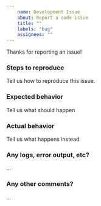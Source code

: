 ```yaml
---
    name: Development Issue
    about: Report a code issue
    title: ""
    labels: "bug"
    assignees: ""
---
```


Thanks for reporting an issue!

### Steps to reproduce

Tell us how to reproduce this issue.

### Expected behavior

Tell us what should happen

### Actual behavior

Tell us what happens instead

### Any logs, error output, etc?

...

### Any other comments?

...
